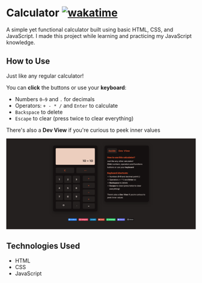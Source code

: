 # Calculator [![wakatime](https://wakatime.com/badge/github/Darkoray/Calculator.svg)](https://wakatime.com/badge/github/Darkoray/Calculator)

A simple yet functional calculator built using basic HTML, CSS, and JavaScript. I made this project while learning and practicing my JavaScript knowledge.

## How to Use

Just like any regular calculator!

You can **click** the buttons or use your **keyboard**:

- Numbers `0–9` and `.` for decimals
- Operators: `+ - * /` and `Enter` to calculate
- `Backspace` to delete
- `Escape` to clear (press twice to clear everything)

There's also a **Dev View** if you're curious to peek inner values

![screenshot](screenshot.png)

## Technologies Used

- HTML
- CSS
- JavaScript
